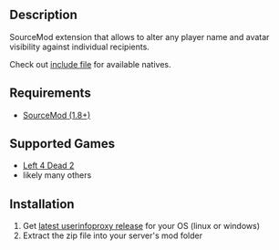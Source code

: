 Description
------
SourceMod extension that allows to alter any player name and avatar visibility against individual recipients. 

Check out [include file](extra/include/userinfoproxy.inc) for available natives.

Requirements
------
- [SourceMod (1.8+)](https://www.sourcemod.net/)

Supported Games
------
- [Left 4 Dead 2](https://store.steampowered.com/app/550/Left_4_Dead_2/)
- likely many others

Installation
------
1. Get [latest userinfoproxy release](https://github.com/shqke/userinfoproxy/actions) for your OS (linux or windows)
2. Extract the zip file into your server's mod folder
